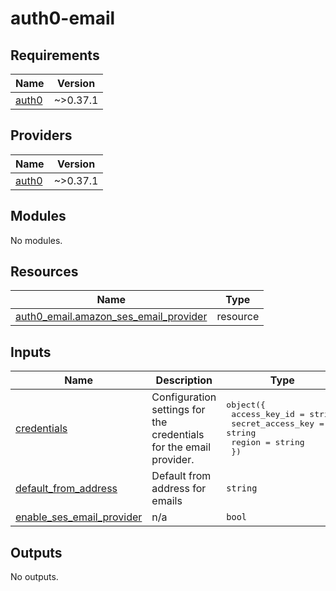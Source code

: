 # auth0-email

<!-- BEGINNING OF PRE-COMMIT-TERRAFORM DOCS HOOK -->
## Requirements

| Name | Version |
|------|---------|
| <a name="requirement_auth0"></a> [auth0](#requirement\_auth0) | ~>0.37.1 |

## Providers

| Name | Version |
|------|---------|
| <a name="provider_auth0"></a> [auth0](#provider\_auth0) | ~>0.37.1 |

## Modules

No modules.

## Resources

| Name | Type |
|------|------|
| [auth0_email.amazon_ses_email_provider](https://registry.terraform.io/providers/auth0/auth0/latest/docs/resources/email) | resource |

## Inputs

| Name | Description | Type | Default | Required |
|------|-------------|------|---------|:--------:|
| <a name="input_credentials"></a> [credentials](#input\_credentials) | Configuration settings for the credentials for the email provider. | <pre>object({<br>    access_key_id     = string<br>    secret_access_key = string<br>    region            = string<br>  })</pre> | n/a | yes |
| <a name="input_default_from_address"></a> [default\_from\_address](#input\_default\_from\_address) | Default from address for emails | `string` | n/a | yes |
| <a name="input_enable_ses_email_provider"></a> [enable\_ses\_email\_provider](#input\_enable\_ses\_email\_provider) | n/a | `bool` | `true` | no |

## Outputs

No outputs.
<!-- END OF PRE-COMMIT-TERRAFORM DOCS HOOK -->
